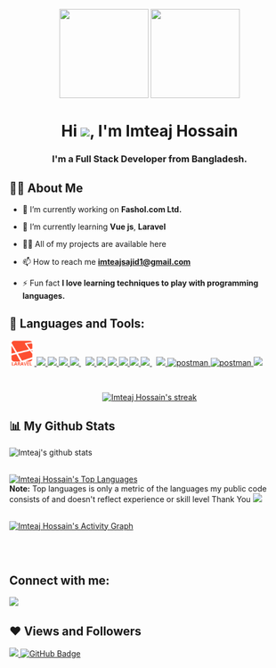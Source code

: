 <p align="center"> <img src="https://octodex.github.com/images/daftpunktocat-thomas.gif" height="160px" width="160px"> <img src="https://octodex.github.com/images/daftpunktocat-guy.gif" height="160px" width="160px"> </p>
<h1 align="center">Hi <img src="https://raw.githubusercontent.com/MartinHeinz/MartinHeinz/master/wave.gif" width="30px">, I'm Imteaj Hossain</h1>
<h3 align="center">I'm a Full Stack Developer from Bangladesh.</h3>

## 🙋‍♂️ About Me

- 🔭 I’m currently working on **Fashol.com Ltd.**

- 🌱 I’m currently learning **Vue js**, **Laravel**

- 👨‍💻 All of my projects are available here

- 📫 How to reach me **imteajsajid1@gmail.com**

- ⚡ Fun fact **I love learning techniques to play with programming languages.**

## 🚀 Languages and Tools:

<p align="left">
<a href="https://laravel.com" target="_blank"> <img src="https://raw.githubusercontent.com/devicons/devicon/master/icons/laravel/laravel-plain-wordmark.svg" alt="laravel" width="45" height="45"/> </a> 
    <a href="https://vuejs.org/" target="_blank"> <img src="https://img.icons8.com/color/48/000000/vue-js.png"/> </a>
     <a href="https://Php.com/" target="_blank"> <img src="https://img.icons8.com/color/48/000000/php.png"/> </a>
    <a href="https://developer.mozilla.org/en-US/docs/Web/JavaScript" target="_blank"> <img src="https://img.icons8.com/color/48/000000/javascript.png"/> </a>
    <a style="padding-right:8px;" href="https://nodejs.org" target="_blank"> <img src="https://img.icons8.com/color/48/000000/nodejs.png"/> </a>
    <a href="https://www.java.com" target="_blank"> <img src="https://img.icons8.com/color/48/000000/java-coffee-cup-logo.png"/> </a>
    <a href="https://www.w3.org/html/" target="_blank"> <img src="https://img.icons8.com/color/48/000000/html-5.png"/> </a> 
    <a href="https://www.w3schools.com/css/" target="_blank"> <img src="https://img.icons8.com/color/48/000000/css3.png"/> </a> 
    <a href="https://getbootstrap.com" target="_blank"> <img src="https://img.icons8.com/color/48/000000/bootstrap.png"/> </a> 
    <a href="https://www.python.org" target="_blank"> <img src="https://img.icons8.com/color/48/000000/python.png"/> </a> 
    <a style="padding-right:8px;" href="https://www.mysql.com/" target="_blank"> <img src="https://img.icons8.com/fluent/50/000000/mysql-logo.png"/> </a>
    <a href="https://firebase.google.com/" target="_blank"> <img src="https://img.icons8.com/color/48/000000/firebase.png"/> </a> 
    <a href="https://postman.com" target="_blank"> <img src="https://img.icons8.com/color/48/000000/docker.png" alt="postman" width="45" height="45"/> </a>   
    <a href="https://docker.com" target="_blank"> <img src="https://www.vectorlogo.zone/logos/getpostman/getpostman-icon.svg" alt="postman" width="45" height="45"/> </a>   
    <a href="https://git-scm.com/" target="_blank"> <img src="https://img.icons8.com/color/48/000000/git.png"/> </a> 
    <!-- <a href="https://redux.js.org" target="_blank"> <img src="https://img.icons8.com/color/48/000000/redux.png"/> </a> -->
   
</p>

<!-- [![React Badge](https://img.shields.io/badge/-React-61DBFB?style=for-the-badge&labelColor=black&logo=react&logoColor=61DBFB)](#)  [![Javascript Badge](https://img.shields.io/badge/-Javascript-F0DB4F?style=for-the-badge&labelColor=black&logo=javascript&logoColor=F0DB4F)](#) [![Typescript Badge](https://img.shields.io/badge/-Typescript-007acc?style=for-the-badge&labelColor=black&logo=typescript&logoColor=007acc)](#) [![Nodejs Badge](https://img.shields.io/badge/-Nodejs-3C873A?style=for-the-badge&labelColor=black&logo=node.js&logoColor=3C873A)](#) [![GraphQL Badge](https://img.shields.io/badge/-GraphQl-e535ab?style=for-the-badge&labelColor=black&logo=node.js&logoColor=e535ab)](#) -->
<br/>

<p align="center">
    <a href="https://github.com/imteajsajid12">
        <img title="🔥 Get streak stats for your profile at git.io/streak-stats" alt="Imteaj Hossain's streak" src="https://github-readme-streak-stats.herokuapp.com/?user=imteajsajid12&theme=black-ice&hide_border=true&stroke=0000&background=060A0CD0"/>
    </a>
</p>

## 📊 My Github Stats
![Imteaj's github stats](https://github-readme-stats.vercel.app/api?username=imteajsajid12&count_private=true)




  <br/>
    <!-- <a href="https://github.com/imteajsajid12/github-readme-stats"><img alt="Imteaj Hossain's Github Stats" src="https://github-readme-stats.vercel.app/api?username=imteajsajid12&show_icons=true&count_private=true&theme=react&hide_border=true&bg_color=0D1117" /></a> -->
  <a href="https://github.com/imteajsajid12/github-readme-stats"><img alt="Imteaj Hossain's Top Languages" src="https://github-readme-stats.vercel.app/api/top-langs/?username=imteajsajid12&langs_count=8&count_private=true&layout=compact&theme=react&hide_border=true&bg_color=0D1117" /></a>
  <br/>
  <b>Note:</b> Top languages is only a metric of the languages my public code consists of and doesn't reflect experience or skill level Thank You <img src="https://img.icons8.com/office/16/000000/happy--v2.png"/>

<br/>
<br/>

<a href="https://github.com/imteajsajid12/github-readme-activity-graph"><img alt="Imteaj Hossain's Activity Graph" src="https://activity-graph.herokuapp.com/graph?username=imteajsajid12&bg_color=0D1117&color=5BCDEC&line=5BCDEC&point=FFFFFF&hide_border=true" /></a>

<br/>
<br/>

## Connect with me:

<p align="left">

<!-- <a href = "https://www.linkedin.com/in/rayhan-al-shorif-b552b1147"><img src="https://img.icons8.com/fluency/48/000000/linkedin.png"/></a> -->

<a href = "https://www.facebook.com/imteaj.sajid.9/"><img src="https://img.icons8.com/color/48/000000/facebook.png"/></a>

</p>

## ❤ Views and Followers

<a href="https://github.com/Meghna-DAS/github-profile-views-counter">
    <img src="https://komarev.com/ghpvc/?username=imteajsajid12">
</a>
<a href="https://github.com/imteajsajid12?tab=followers"><img src="https://img.shields.io/github/followers/imteajsajid12?label=Followers&style=social" alt="GitHub Badge"></a>
